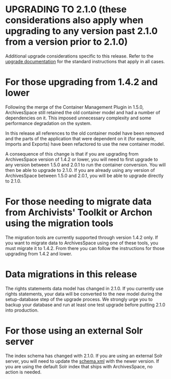 UPGRADING TO 2.1.0 (these considerations also apply when upgrading to any version past 2.1.0 from a version prior to 2.1.0)
==================

Additional upgrade considerations specific to this release. Refer to the [upgrade documentation](https://github.com/archivesspace/archivesspace/blob/master/UPGRADING.md) for the standard instructions that apply in all cases.

# For those upgrading from 1.4.2 and lower

Following the merge of the Container Management Plugin in 1.5.0, ArchivesSpace still retained the old container model and had a number of dependencies on it. This imposed unnecessary complexity and some performance degradation on the system.

In this release all references to the old container model have been removed and the parts of the application that were dependent on it (for example, Imports and Exports) have been refactored to use the new container model.

A consequence of this change is that if you are upgrading from ArchivesSpace version of 1.4.2 or lower, you will need to first upgrade to any version between 1.5.0 and 2.0.1 to run the container conversion. You will then be able to upgrade to 2.1.0. If you are already using any version of ArchivesSpace between 1.5.0 and 2.0.1, you will be able to upgrade directly to 2.1.0. 

# For those needing to migrate data from Archivists' Toolkit or Archon using the migration tools

The migration tools are currently supported through version 1.4.2 only. If you want to migrate data to ArchivesSpace using one of these tools, you must migrate it to 1.4.2. From there you can follow the instructions for those upgrading from 1.4.2 and lower.

# Data migrations in this release

The rights statements data model has changed in 2.1.0. If you currently use rights statements, your data will be converted to the new model during the setup-database step of the upgrade process. We strongly urge you to backup your database and run at least one test upgrade before putting 2.1.0 into production.


# For those using an external Solr server

The index schema has changed with 2.1.0. If you are using an external Solr server, you will need to update the [schema.xml](https://github.com/archivesspace/archivesspace/blob/master/solr/schema.xml) with the newer version. If you are using the default Solr index that ships with ArchivesSpace, no action is needed. 
